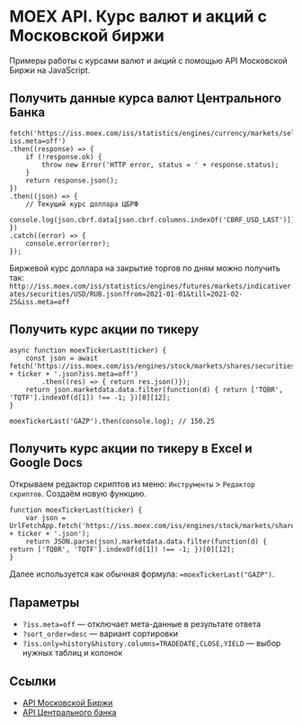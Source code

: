 # MOEX API. Курс валют и акций с Московской биржи

Примеры работы с курсами валют и акций с помощью API Московской Биржи на JavaScript.

## Получить данные курса валют Центрального Банка

```
fetch('https://iss.moex.com/iss/statistics/engines/currency/markets/selt/rates.json?iss.meta=off')
.then((response) => {
    if (!response.ok) {
        throw new Error('HTTP error, status = ' + response.status);
    }
    return response.json();
})
.then((json) => {
    // Текущий курс доллара ЦБРФ
    console.log(json.cbrf.data[json.cbrf.columns.indexOf('CBRF_USD_LAST')]);
})
.catch((error) => {
    console.error(error);
});
```

Биржевой курс доллара на закрытие торгов по дням можно получить так:
`http://iss.moex.com/iss/statistics/engines/futures/markets/indicativerates/securities/USD/RUB.json?from=2021-01-01&till=2021-02-25&iss.meta=off`

## Получить курс акции по тикеру
```
async function moexTickerLast(ticker) {
    const json = await fetch('https://iss.moex.com/iss/engines/stock/markets/shares/securities/' + ticker + '.json?iss.meta=off')
        .then((res) => { return res.json()});
    return json.marketdata.data.filter(function(d) { return ['TQBR', 'TQTF'].indexOf(d[1]) !== -1; })[0][12];
}

moexTickerLast('GAZP').then(console.log); // 150.25
```

## Получить курс акции по тикеру в Excel и Google Docs

Открываем редактор скриптов из меню: `Инструменты` > `Редактор скриптов`. Создаём новую функцию.

```
function moexTickerLast(ticker) {
    var json = UrlFetchApp.fetch('https://iss.moex.com/iss/engines/stock/markets/shares/securities/' + ticker + '.json');
    return JSON.parse(json).marketdata.data.filter(function(d) { return ['TQBR', 'TQTF'].indexOf(d[1]) !== -1; })[0][12];
}
```

Далее используется как обычная формула: `=moexTickerLast("GAZP")`.

## Параметры

* `?iss.meta=off` — отключает мета-данные в результате ответа
* `?sort_order=desc` — вариант сортировки
* `?iss.only=history&history.columns=TRADEDATE,CLOSE,YIELD` — выбор нужных таблиц и колонок

## Ссылки

* [API Московской Биржи](https://iss.moex.com/iss/reference/)
* [API Центрального банка](https://cbr.ru/development/SXML/)
